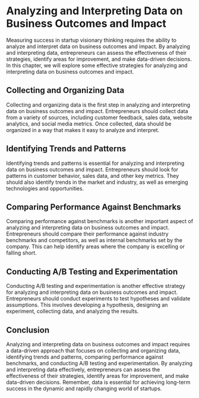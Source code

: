 Analyzing and Interpreting Data on Business Outcomes and Impact
===========================================================================================================================

Measuring success in startup visionary thinking requires the ability to analyze and interpret data on business outcomes and impact. By analyzing and interpreting data, entrepreneurs can assess the effectiveness of their strategies, identify areas for improvement, and make data-driven decisions. In this chapter, we will explore some effective strategies for analyzing and interpreting data on business outcomes and impact.

Collecting and Organizing Data
------------------------------

Collecting and organizing data is the first step in analyzing and interpreting data on business outcomes and impact. Entrepreneurs should collect data from a variety of sources, including customer feedback, sales data, website analytics, and social media metrics. Once collected, data should be organized in a way that makes it easy to analyze and interpret.

Identifying Trends and Patterns
-------------------------------

Identifying trends and patterns is essential for analyzing and interpreting data on business outcomes and impact. Entrepreneurs should look for patterns in customer behavior, sales data, and other key metrics. They should also identify trends in the market and industry, as well as emerging technologies and opportunities.

Comparing Performance Against Benchmarks
----------------------------------------

Comparing performance against benchmarks is another important aspect of analyzing and interpreting data on business outcomes and impact. Entrepreneurs should compare their performance against industry benchmarks and competitors, as well as internal benchmarks set by the company. This can help identify areas where the company is excelling or falling short.

Conducting A/B Testing and Experimentation
------------------------------------------

Conducting A/B testing and experimentation is another effective strategy for analyzing and interpreting data on business outcomes and impact. Entrepreneurs should conduct experiments to test hypotheses and validate assumptions. This involves developing a hypothesis, designing an experiment, collecting data, and analyzing the results.

Conclusion
----------

Analyzing and interpreting data on business outcomes and impact requires a data-driven approach that focuses on collecting and organizing data, identifying trends and patterns, comparing performance against benchmarks, and conducting A/B testing and experimentation. By analyzing and interpreting data effectively, entrepreneurs can assess the effectiveness of their strategies, identify areas for improvement, and make data-driven decisions. Remember, data is essential for achieving long-term success in the dynamic and rapidly changing world of startups.


